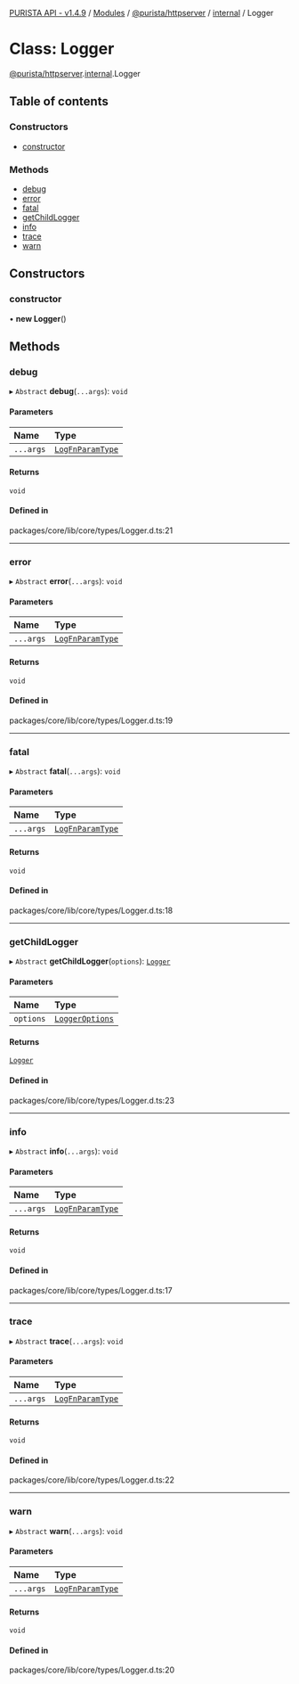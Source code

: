 [PURISTA API - v1.4.9](../README.md) / [Modules](../modules.md) / [@purista/httpserver](../modules/purista_httpserver.md) / [internal](../modules/purista_httpserver.internal.md) / Logger

# Class: Logger

[@purista/httpserver](../modules/purista_httpserver.md).[internal](../modules/purista_httpserver.internal.md).Logger

## Table of contents

### Constructors

- [constructor](purista_httpserver.internal.Logger.md#constructor)

### Methods

- [debug](purista_httpserver.internal.Logger.md#debug)
- [error](purista_httpserver.internal.Logger.md#error)
- [fatal](purista_httpserver.internal.Logger.md#fatal)
- [getChildLogger](purista_httpserver.internal.Logger.md#getchildlogger)
- [info](purista_httpserver.internal.Logger.md#info)
- [trace](purista_httpserver.internal.Logger.md#trace)
- [warn](purista_httpserver.internal.Logger.md#warn)

## Constructors

### constructor

• **new Logger**()

## Methods

### debug

▸ `Abstract` **debug**(`...args`): `void`

#### Parameters

| Name | Type |
| :------ | :------ |
| `...args` | [`LogFnParamType`](../modules/purista_httpserver.internal.md#logfnparamtype) |

#### Returns

`void`

#### Defined in

packages/core/lib/core/types/Logger.d.ts:21

___

### error

▸ `Abstract` **error**(`...args`): `void`

#### Parameters

| Name | Type |
| :------ | :------ |
| `...args` | [`LogFnParamType`](../modules/purista_httpserver.internal.md#logfnparamtype) |

#### Returns

`void`

#### Defined in

packages/core/lib/core/types/Logger.d.ts:19

___

### fatal

▸ `Abstract` **fatal**(`...args`): `void`

#### Parameters

| Name | Type |
| :------ | :------ |
| `...args` | [`LogFnParamType`](../modules/purista_httpserver.internal.md#logfnparamtype) |

#### Returns

`void`

#### Defined in

packages/core/lib/core/types/Logger.d.ts:18

___

### getChildLogger

▸ `Abstract` **getChildLogger**(`options`): [`Logger`](purista_httpserver.internal.Logger.md)

#### Parameters

| Name | Type |
| :------ | :------ |
| `options` | [`LoggerOptions`](../modules/purista_httpserver.internal.md#loggeroptions) |

#### Returns

[`Logger`](purista_httpserver.internal.Logger.md)

#### Defined in

packages/core/lib/core/types/Logger.d.ts:23

___

### info

▸ `Abstract` **info**(`...args`): `void`

#### Parameters

| Name | Type |
| :------ | :------ |
| `...args` | [`LogFnParamType`](../modules/purista_httpserver.internal.md#logfnparamtype) |

#### Returns

`void`

#### Defined in

packages/core/lib/core/types/Logger.d.ts:17

___

### trace

▸ `Abstract` **trace**(`...args`): `void`

#### Parameters

| Name | Type |
| :------ | :------ |
| `...args` | [`LogFnParamType`](../modules/purista_httpserver.internal.md#logfnparamtype) |

#### Returns

`void`

#### Defined in

packages/core/lib/core/types/Logger.d.ts:22

___

### warn

▸ `Abstract` **warn**(`...args`): `void`

#### Parameters

| Name | Type |
| :------ | :------ |
| `...args` | [`LogFnParamType`](../modules/purista_httpserver.internal.md#logfnparamtype) |

#### Returns

`void`

#### Defined in

packages/core/lib/core/types/Logger.d.ts:20
